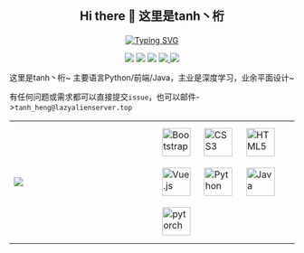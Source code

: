 ## <p align="center"> Hi there 👋 这里是tanh丶桁 </p>



<p align="center">
<a href="https://git.io/typing-svg"><img src="https://readme-typing-svg.demolab.com?font=Fira+Code&duration=6000&pause=1000&color=000000&center=true&vCenter=true&random=false&width=602&height=30&lines=tf.keras.layers.Dense(64%2C+activation%3D%22relu%22);tanh_Heng+LazyAlienServer" alt="Typing SVG" /></a></p>

<p align="center">
  <a href="/"><img src=https://img.shields.io/badge/Language-Python-blue></a>
  <a href="/"><img src=https://img.shields.io/badge/Language-HTML&CSS-orange></a>
  <a href="https://space.bilibili.com/454721668"><img src=https://img.shields.io/badge/Social&nbsp;Media-Bilibili-FB7299></a>
  <a href="/"><img src=https://img.shields.io/badge/DeepLearning-purple> <img src=https://img.shields.io/badge/Minecraft-dark_gray></a>
</p>

这里是tanh丶桁~ 主要语言Python/前端/Java，主业是深度学习，业余平面设计~

有任何问题或需求都可以直接提交`issue`，也可以邮件->`tanh_heng@lazyalienserver.top`


<table><tr>
<td>  
  <a href="/"><img src="https://github-readme-stats.vercel.app/api?username=tanhHeng&hide_rank=true&include_all_commits=true&hide_border=true&hide_title=true"></a>
</td>
<td width=50%>
  <a href="https://getbootstrap.com/docs/3.4/javascript/" target="_blank"><img style="margin: 10px" src="https://profilinator.rishav.dev/skills-assets/bootstrap-plain.svg" alt="Bootstrap" height="50" /></a>
  <a href="https://www.w3schools.com/css/" target="_blank"><img style="margin: 10px" src="https://profilinator.rishav.dev/skills-assets/css3-original-wordmark.svg" alt="CSS3" height="50" /></a>
  <a href="https://en.wikipedia.org/wiki/HTML5" target="_blank"><img style="margin: 10px" src="https://profilinator.rishav.dev/skills-assets/html5-original-wordmark.svg" alt="HTML5" height="50" /></a>
  <a href="https://vuejs.org/" target="_blank"><img style="margin: 10px" src="https://profilinator.rishav.dev/skills-assets/vuejs-original-wordmark.svg" alt="Vue.js" height="50" /></a>
  <a href="https://www.python.org/" target="_blank"><img style="margin: 10px" src="https://profilinator.rishav.dev/skills-assets/python-original.svg" alt="Python" height="50" /></a>
  <a href="https://www.java.com/" target="_blank"><img style="margin: 10px" src="https://profilinator.rishav.dev/skills-assets/java-original-wordmark.svg" alt="Java" height="50" /></a>
  <a href="https://pytorch.org/" target="_blank"><img style="margin: 10px" src="https://profilinator.rishav.dev/skills-assets/pytorch-icon.svg" alt="pytorch" height="50" /></a>
</td>
</tr>
</table>
